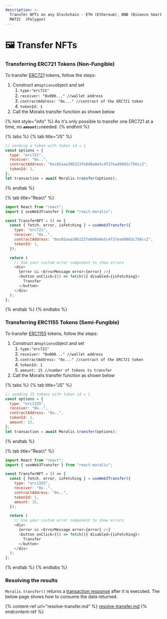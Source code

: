 ```yaml
---
description: >-
  Transfer NFTs on any blockchain - ETH (Ethereum), BNB (Binance Smart Chain),
  MATIC  (Polygon)
---
```


# 🖼 Transfer NFTs

### Transferring ERC721 Tokens (Non-Fungible)

To transfer [ERC721](https://ethereum.org/en/developers/docs/standards/tokens/erc-721/) tokens, follow the steps:&#x20;

1. Construct an`options`object and set
   1. `type:"erc721"`&#x20;
   2. `receiver: "0x000..." //wallet address`
   3. `contractAddress: "0x..." //contract of the ERC721 token`
   4. `tokenId: 1` &#x20;
2. Call the Moralis transfer function as shown below

{% hint style="info" %}
As it's only possible to transfer one ERC721 at a time, no _**`amount`**_`is`needed.
{% endhint %}

{% tabs %}
{% tab title="JS" %}
```javascript
// sending a token with token id = 1
const options = {
  type: "erc721",
  receiver: "0x..",
  contractAddress: "0xc02aaa39b223fe8d0a0e5c4f27ead9083c756cc2",
  tokenId: 1,
};
let transaction = await Moralis.transfer(options);
```
{% endtab %}

{% tab title="React" %}
```javascript
import React from "react";
import { useWeb3Transfer } from "react-moralis";

const TransferNFT = () => {
  const { fetch, error, isFetching } = useWeb3Transfer({
    type: "erc721",
    receiver: "0x..",
    contractAddress: "0xc02aaa39b223fe8d0a0e5c4f27ead9083c756cc2",
    tokenId: 1,
  });

  return (
    // Use your custom error component to show errors
    <div>
      {error && <ErrorMessage error={error} />}
      <button onClick={() => fetch()} disabled={isFetching}>
        Transfer
      </button>
    </div>
  );
};
```
{% endtab %}
{% endtabs %}

### Transferring ERC1155 Tokens (Semi-Fungible)

To transfer [ERC1155](https://ethereum.org/en/developers/docs/standards/tokens/erc-1155/) tokens, follow the steps:&#x20;

1. Construct an`options`object and set
   1. `type:"erc721"`&#x20;
   2. `receiver: "0x000..." //wallet address`
   3. `contractAddress: "0x..." //contract of the ERC721 token`
   4. `tokenId: 1` &#x20;
   5. `amount: 15 //number of tokens to transfer`
2. Call the Moralis transfer function as shown below

{% tabs %}
{% tab title="JS" %}
```javascript
// sending 15 tokens with token id = 1
const options = {
  type: "erc1155",
  receiver: "0x..",
  contractAddress: "0x..",
  tokenId: 1,
  amount: 15,
};
let transaction = await Moralis.transfer(options);
```
{% endtab %}

{% tab title="React" %}
```javascript
import React from "react";
import { useWeb3Transfer } from "react-moralis";

const TransferNFT = () => {
  const { fetch, error, isFetching } = useWeb3Transfer({
    type: "erc1155",
    receiver: "0x..",
    contractAddress: "0x..",
    tokenId: 1,
    amount: 15,
  });

  return (
    // Use your custom error component to show errors
    <div>
      {error && <ErrorMessage error={error} />}
      <button onClick={() => fetch()} disabled={isFetching}>
        Transfer
      </button>
    </div>
  );
};
```
{% endtab %}
{% endtabs %}

### Resolving the results

`Moralis.transfer()` returns a [transaction response](https://docs.ethers.io/v5/api/providers/types/#providers-TransactionResponse) after it is executed. The below page shows how to consume the data returned.

{% content-ref url="resolve-transfer.md" %}
[resolve-transfer.md](resolve-transfer.md)
{% endcontent-ref %}
